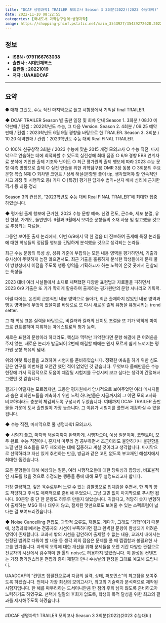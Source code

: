 ```yaml
---
title: "DCAF 생명과학1 TRAILER 모의고사 Season 3 3회분(2022)(2023 수능대비)"
date: 2022-11-10 08:22:55
categories: [국내도서 과학탐구영역:생명과학]
image: https://shopping-phinf.pstatic.net/main_3543927/35439272628.20221101120611.jpg
---
```


## **정보**

- **ISBN : 9791166763038**
- **출판사 : 시대인재북스**
- **출판일 : 20221019**
- **저자 : UAA&DCAF**

------



## **요약**



● 매해 그랬듯, 수능 직전 마지막으로 풀고 시험장에서 기억날 final TRAILER.

◆ DCAF TRAILER Season 별 출판 일정 및 회차 안내
Season 1. 3회분 / 08.10 예약판매 / 컨셉：2022학년도 수능, 그 다음 Version.
Season 2. 4회분 / 09.25 예약판매 / 컨셉：2023학년도 6월  9월 경향을 바탕으로 한 TRAILER.
Season 3. 3회분 / 10.20 예약판매 / 컨셉：2023학년도 수능 대비 Real FINAL TRAILER.

○ 100% 신규창작 3회분 / 2023 수능에 맞춘 2015 개정 모의고사
○ 수능 직전, 마지막으로 연습하는 데에 최적화할 수 있도록 실전성에 최대 집중
○ 6/9 경향  EBS 연계자료 분석에 기인한 출제 기조와 난이도
○ 최근 평가원의 출제 행보에 따라 2023 수능 문항 예측 방향으로 출제
○ 실전 연습을 위한 과학탐구용 OMR 3장 동봉
○ 3회분의 주요문항 복습 N제
○ 회차별 코멘트 / 상세 해설(문항별 풀이 tip, 생각했어야 할 연속적인 사고 과정 및 시행착오 등) 기재
○ [특강] 평가원 답개수 법칙+선지 배치 심리에 근거한 찍기 등 최종 정리

Season 3의 컨셉은, “2023학년도 수능 대비 Real FINAL TRAILER”에 최대한 집중하였습니다.

◆ 평가원 출제 행보에 근거한, 2023 수능 문항 예측.
신경 전도, 근수축, 세포 분열, 유전 현상, 가계도, 돌연변이.
6월과 9월에서 보여준 문항들의 소재 사용 및 참고했을 것으로 추정되는 자료들.

그동안 보여준 출제 논리에서, 이번 6/9에서 딱 한 걸음 더 진보하여 출제해 특정 논리들에 대한 학생들의 정답률 행보를 긴밀하게 분석했을 것으로 생각되는 논리들.

최근 수능 문항의 특성 상, 성취 기준에 부합되는 모든 내용 영역을 평가하면서, 기출과 유사성이 뚜렷하게 높진 않으면서도, 최근 기출을 훌륭하게 분석한 학생들에게 문제 풀이 방향성에서 이점을 주도록 행동 영역을 기획하고자 하는 노력이 온갖 곳에서 관찰되는 특성들.

2023 대비 여러 사설들에서 소재로 채택했던 다양한 표현법과 자료들을 피하면서 2023 6/9 기출은 또 기가 막히게 활용하여 출제하는 평가원만의 문항 시나리오 기획력.

어쩔 때에는, 온전히 근본적인 내용 영역으로 돌아가, 최근 출제하지 않았던 내용 영역과 행동 영역들에 무엇이 있을지를 바탕으로 또 다시 새로운 출제 유형을 유행시키는 trend setter.

그 해 학생 표본 실력을 바탕으로, 비킬러와 킬러의 난이도 조절을 또 기가 막히게 마이크로 컨트롤하며 지휘하는 마에스트로적 평가 능력.

새로운 표현의 문항이라 하더라도, 핵심과 맥락만 파악한다면 문항 해결에 큰 어려움을 주지 않는, 새로운 논리가 발굴되어 2번째 해결할 때에는 왠지 모르게 쉽게 느껴지는 평가원 문항 특유의 냄새.

위의 여럿 특성들을 고려하여 시험지를 준비하였습니다. 정확한 예측을 하기 위한 심도 깊은 연구를 이번처럼 오랜간 했던 적이 없었던 것 같습니다. 무엇보다 올해만큼은 수능 현장에 가서 직접적으로 도움이 체감될 시험지를 구성시켜 보고 싶다는 생각이 간절해서 그랬던 것 같습니다.

결과가 어떨지는 모르겠지만, 그동안 평가원에서 암시적으로 보여주었던 여러 메시지들과 숨은 비하인드들을 예측하기 위한 노력 하나만큼은 지금까지의 그 어떤 모의고사와 비교하더라도 충분히 체감되도록 구성시켜 두었습니다. 여태까지 DCAF TRAILER 출판물들 가운데 도서 출판일이 가장 늦습니다. 그 이유가 시험지를 풀면서 체감하실 수 있을 겁니다.


◆ 수능 직전, 마지막으로 풀 생명과학Ⅰ 모의고사.

◆ 시험지 풀고, 마지막 해설지까지 완벽하게. 시행착오며, 예상 질문이며, 코멘트며, 모두 완료.
수능 직전이니, 혼자서 마무리 겸 공부하면서 조금이라도 불안하거나 불편함을 느낄 만한 요소들을 모두 제외하는 데에 집중하고 계실 것이라고 생각합니다. 마지막으로 선택하라고 자신 있게 추천하는 만큼, 방금과 같은 고민 없도록 부교재인 해설지에서 최대한 돕겠습니다.

모든 문항들에 대해 예상되는 질문, 여러 시행착오들에 대한 당위성과 합당성, 비효율적인 시도를 했을 것으로 추정되는 행동들 등에 대해 모두 설명드리고자 합니다.

가장 깔끔하고, 깊은 육수로부터 느낄 수 있는 감칠맛으로 입체감을 주면서, 한 끼의 양도 적당하고 후식도 매력적으로 준비해 두었으니, 그냥 고민 없이 마지막으로 푸시면 됩니다. 60문항 중 단 한 문항도 허투루 만들지 않았습니다. 귀찮다고, 적당히 숫자 변형하여 출제하는 MSG 하나 태우지 않고, 절제된 맛만으로도 보여줄 수 있는 스펙트럼이 넓다는 걸 보여드리겠습니다.

◆ Noise Cancelling  편집도, 과학적 오류도, 재질도.
게다가, 그래도 “과학”이기 때문에, 생명과학Ⅰ에서는 전공자의 시선이 부족하다면 결코 완벽한 문항이 완성되기 어려운 영역이 존재합니다. 교과서 밖의 시선을 감안하여 출제할 수 없는 내용, 교과서 내에서는 한정된 범위로 다뤄야 할 내용 등 생각 외의 잡음은 문제를 풀 때 찝찝함과 불필요한 사고를 안겨줍니다. 과학적 오류에 대한 개선을 위해 문제들을 오랜 기간 다양한 관점으로 전공자의 시선에서 감수하며 한 톨의 noise도 허용하지 않았습니다. 이 완성된 컨텐츠는 가장 평가원스러운 편집과 종이 재질과 만나 수능날의 현장을 그대로 예고해 드립니다.

UAADCAF의 “컨텐츠 집필진으로써 지금의 실력, 상태, 퍼포먼스”의 최고점을 보여주도록 하겠습니다. 언제나 가장 최신의 모의고사가, 최고의 기술력과 분석력으로 제작된 시험지입니다. 한 해를 마무리하는 도서이니만큼 한 점의 후회 남지 않도록 준비하고자 노력하기도 하였구요. 선택에 일말의 후회가 없도록, 학생의 목적 달성을 위한 최고의 결과를 제시해주도록 하겠습니다.



------

#DCAF 생명과학1 TRAILER 모의고사 Season 3 3회분(2022)(2023 수능대비)


